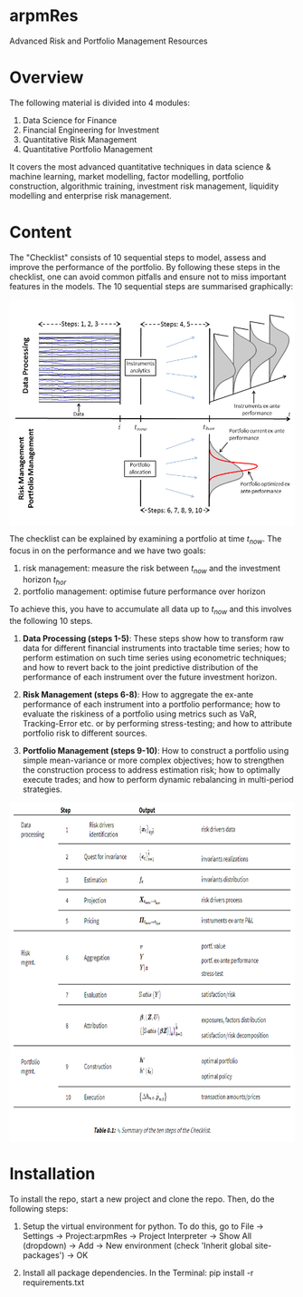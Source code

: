 # arpmRes
Advanced Risk and Portfolio Management Resources

# Overview

The following material is divided into 4 modules:
  1. Data Science for Finance
  2. Financial Engineering for Investment
  3. Quantitative Risk Management
  4. Quantitative Portfolio Management

It covers the most advanced quantitative techniques in data science & machine learning, market
modelling, factor modelling, portfolio construction, algorithmic training, investment risk management, liquidity
modelling and enterprise risk management.


# Content

The "Checklist" consists of 10 sequential steps to model, assess and improve the performance of the portfolio. By
following these steps in the checklist, one can avoid common pitfalls and ensure not to miss important features in
the models. The 10 sequential steps are summarised graphically:

<img src="img/general_framework.png" align="center" height=400/ width=600/>


The checklist can be explained by examining a portfolio at time $t_{now}$. The focus in on the performance and we
have two goals:
 1) risk management: measure the risk between $t_{now}$ and the investment horizon $t_{hor}$
 2) portfolio management: optimise future performance over horizon

To achieve this, you have to accumulate all data up to $t_{now}$ and this involves the following 10 steps.

1. **Data Processing (steps 1-5)**: These steps show how to transform raw data for different financial instruments into
tractable time series; how to perform estimation on such time series using econometric techniques; and how to revert
back to the joint predictive distribution of the performance of each instrument over the future investment horizon.

2. **Risk Management (steps 6-8)**: How to aggregate the ex-ante performance of each instrument into a portfolio
performance; how to evaluate the riskiness of a portfolio using metrics such as VaR, Tracking-Error etc. or by
performing stress-testing; and how to attribute portfolio risk to different sources.

3. **Portfolio Management (steps 9-10)**: How to construct a portfolio using simple mean-variance or more complex
objectives; how to strengthen the construction process to address estimation risk; how to optimally execute trades; and
how to perform dynamic rebalancing in multi-period strategies.

<img src="img/ten_steps.PNG" align="center" height=600/ width=800/>


# Installation
To install the repo, start a new project and clone the repo. Then, do the following steps:

1. Setup the virtual environment for python. To do this, go to File -> Settings -> Project:arpmRes ->
Project Interpreter -> Show All (dropdown) -> Add -> New environment (check 'Inherit global site-packages') -> OK

2. Install all package dependencies. In the Terminal: pip install -r requirements.txt


